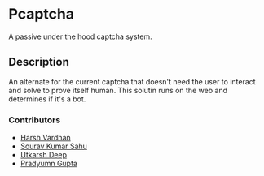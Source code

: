 # Pcaptcha
A passive under the hood captcha system.

## Description
An alternate for the current captcha that doesn't need the user to interact and solve to prove itself human. This solutin runs on the web and determines if it's a bot.

### Contributors
* [Harsh Vardhan](https://github.com/harshv47) 
* [Sourav Kumar Sahu](https://github.com/SouravSahu)
* [Utkarsh Deep](https://github.com/primalynative)
* [Pradyumn Gupta](https://github.com/PradyumnGupta)
